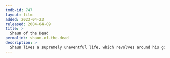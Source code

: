 ```yaml
---
tmdb-id: 747
layout: film
added: 2023-04-23
released: 2004-04-09
title: >
  Shaun of the Dead
permalink: shaun-of-the-dead
description: >
  Shaun lives a supremely uneventful life, which revolves around his girlfriend, his mother, and, above all, his local pub. This gentle routine is threatened when the dead return to life and make strenuous attempts to snack on ordinary Londoners.
---
```

